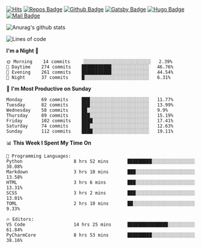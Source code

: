

[![Hits](https://hits.seeyoufarm.com/api/count/incr/badge.svg?url=https%3A%2F%2Fgithub.com/sangm1n)](https://hits.seeyoufarm.com) 
[![Repos Badge](https://badges.pufler.dev/repos/sangm1n)](https://badges.pufler.dev)
[![Github Badge](http://img.shields.io/badge/-github-black?style=flat-square&logo=github&logoColor=white&link=https:https://github.com/sangm1n/)](https://github.com/sangm1n/)
[![Gatsby Badge](https://img.shields.io/badge/-TIL-663399?style=flat-square&logo=Gatsby&logoColor=white&link=https://sangminlog.netlify.com)](https://sangminlog.netlify.com)
[![Hugo Badge](https://img.shields.io/badge/-techblog-FF4088?style=flat-square&logo=Hugo&logoColor=white&link=https://sangm1n.github.io)](https://sangm1n.github.io)
[![Mail Badge](http://img.shields.io/badge/-mail-D14836?style=flat-square&logo=Gmail&logoColor=white&link=mailto:dltkd96als@naver.com)](mailto:dltkd96als@naver.com/)

![Anurag's github stats](https://github-readme-stats.vercel.app/api?username=sangm1n&show_icons=true&theme=highcontrast)

 
<!--START_SECTION:waka-->
![Lines of code](https://img.shields.io/badge/From%20Hello%20World%20I%27ve%20Written-2.3%20million%20lines%20of%20code-blue)

**I'm a Night 🦉** 

```text
🌞 Morning    14 commits     ░░░░░░░░░░░░░░░░░░░░░░░░░   2.39% 
🌆 Daytime    274 commits    ███████████░░░░░░░░░░░░░░   46.76% 
🌃 Evening    261 commits    ███████████░░░░░░░░░░░░░░   44.54% 
🌙 Night      37 commits     █░░░░░░░░░░░░░░░░░░░░░░░░   6.31%

```
📅 **I'm Most Productive on Sunday** 

```text
Monday       69 commits     ███░░░░░░░░░░░░░░░░░░░░░░   11.77% 
Tuesday      82 commits     ███░░░░░░░░░░░░░░░░░░░░░░   13.99% 
Wednesday    58 commits     ██░░░░░░░░░░░░░░░░░░░░░░░   9.9% 
Thursday     89 commits     ███░░░░░░░░░░░░░░░░░░░░░░   15.19% 
Friday       102 commits    ████░░░░░░░░░░░░░░░░░░░░░   17.41% 
Saturday     74 commits     ███░░░░░░░░░░░░░░░░░░░░░░   12.63% 
Sunday       112 commits    ████░░░░░░░░░░░░░░░░░░░░░   19.11%

```


📊 **This Week I Spent My Time On** 

```text
💬 Programming Languages: 
Python                   8 hrs 52 mins       █████████░░░░░░░░░░░░░░░░   38.08% 
Markdown                 3 hrs 10 mins       ███░░░░░░░░░░░░░░░░░░░░░░   13.58% 
HTML                     3 hrs 6 mins        ███░░░░░░░░░░░░░░░░░░░░░░   13.31% 
SCSS                     3 hrs 2 mins        ███░░░░░░░░░░░░░░░░░░░░░░   13.01% 
TOML                     2 hrs 10 mins       ██░░░░░░░░░░░░░░░░░░░░░░░   9.33%

🔥 Editors: 
VS Code                  14 hrs 25 mins      ███████████████░░░░░░░░░░   61.84% 
PyCharmCore              8 hrs 53 mins       █████████░░░░░░░░░░░░░░░░   38.16%

```


<!--END_SECTION:waka-->


<!--
**sangm1n/sangm1n** is a ✨ _special_ ✨ repository because its `README.md` (this file) appears on your GitHub profile.

Here are some ideas to get you started:

- 🔭 I’m currently working on ...
- 🌱 I’m currently learning ...
- 👯 I’m looking to collaborate on ...
- 🤔 I’m looking for help with ...
- 💬 Ask me about ...
- 📫 How to reach me: ...
- 😄 Pronouns: ...
- ⚡ Fun fact: ...

https://shields.io/
-->


